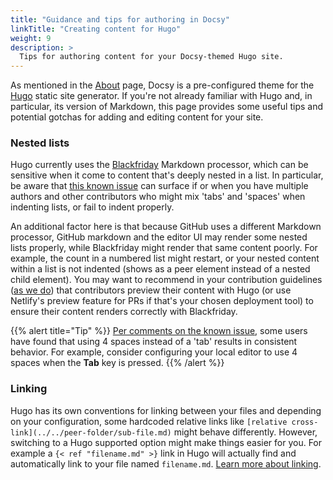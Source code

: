 ```yaml
---
title: "Guidance and tips for authoring in Docsy"
linkTitle: "Creating content for Hugo"
weight: 9
description: >
  Tips for authoring content for your Docsy-themed Hugo site.
---
```


As mentioned in the [About](/about') page, Docsy is a pre-configured theme for the [Hugo](https://gohugo.io/) static site 
generator. If you're not already familiar with Hugo and, in particular, its version of Markdown, this page provides some 
useful tips and potential gotchas for adding and editing content for your site.

### Nested lists

Hugo currently uses the [Blackfriday](https://github.com/russross/blackfriday) Markdown processor, which can be 
sensitive when it come to content that's deeply nested in a list. In particular, be aware that
[this known issue](https://github.com/russross/blackfriday/issues/329) can surface if or when you have multiple authors and
other contributors who might mix 'tabs' and 'spaces' when indenting lists, or fail to indent properly.

An additional factor here is that because GitHub uses a different Markdown processor, GitHub markdown and the editor UI may
render some nested lists properly, while Blackfriday might render that same content poorly. For example, the count in a
numbered list might restart, or your nested content within a list is not indented 
(shows as a peer element instead of a nested child element). You may want to recommend in your contribution guidelines
([as we do](/docs/contribution-guidelines/#contributing-to-these-docs)) that contributors preview their content with Hugo
(or use Netlify's preview feature for PRs if that's your chosen deployment tool) to ensure their content renders correctly
with Blackfriday.

{{% alert title="Tip" %}}
[Per comments on the known issue](https://github.com/russross/blackfriday/issues/329#issuecomment-277602856), some
users have found that using 4 spaces instead of a 'tab' results in consistent behavior. For example, consider
configuring your local editor to use 4 spaces when the **Tab** key is pressed.
{{% /alert %}}

### Linking

Hugo has its own conventions for linking between your files and depending on your configuration, some hardcoded relative 
links like `[relative cross-link](../../peer-folder/sub-file.md)` might behave differently. However, switching to a Hugo
supported option might make things easier for you. For example a `{< ref "filename.md" >}` link in Hugo will actually
find and automatically link to your file named `filename.md`. 
[Learn more about linking](https://gohugo.io/content-management/cross-references/). 
